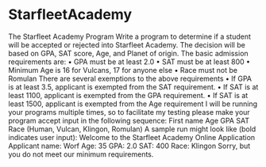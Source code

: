# StarfleetAcademy

The Starfleet Academy Program
Write a program to determine if a student will be accepted or rejected into Starfleet Academy. The decision will be based on GPA, SAT score, Age, and Planet of origin. The basic admission requirements are:
• GPA must be at least 2.0
• SAT must be at least 800
• Minimum Age is 16 for Vulcans, 17 for anyone else
• Race must not be Romulan
There are several exemptions to the above requirements
• If GPA is at least 3.5, applicant is exempted from the SAT requirement.
• If SAT is at least 1100, applicant is exempted from the GPA requirement.
• If SAT is at least 1500, applicant is exempted from the Age requirement
I will be running your programs multiple times, so to facilitate my testing please make your program accept input in the following sequence:
First name
Age
GPA
SAT
Race (Human, Vulcan, Klingon, Romulan)
A sample run might look like (bold indicates user input):
Welcome to the Starfleet Academy Online Application
Applicant name: Worf
Age: 35
GPA: 2.0
SAT: 400
Race: Klingon
Sorry, but you do not meet our minimum requirements.

